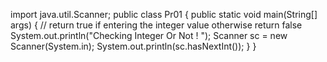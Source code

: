 import java.util.Scanner;
public class Pr01 {
    public static void main(String[] args) {
        // return true if entering the integer value otherwise return false
        System.out.println("Checking Integer Or Not ! ");
        Scanner sc = new Scanner(System.in);
        System.out.println(sc.hasNextInt());
    }
}
